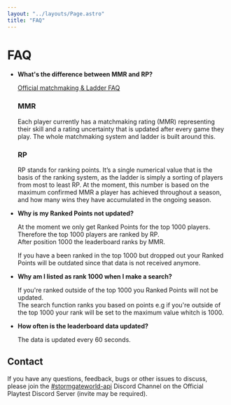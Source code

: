 ```yaml
---
layout: "../layouts/Page.astro"
title: "FAQ"
---
```


# FAQ

- **What's the difference between MMR and RP?**

  [Official matchmaking & Ladder FAQ](https://playstormgate.com/news/stormgate-matchmaking-ladder-faq)

  ### MMR

  Each player currently has a matchmaking rating (MMR) representing their skill and a rating uncertainty that is updated after every game they play. The whole matchmaking system and ladder is built around this.

  ### RP

  RP stands for ranking points. It’s a single numerical value that is the basis of the ranking system, as the ladder is simply a sorting of players from most to least RP. At the moment, this number is based on the maximum confirmed MMR a player has achieved throughout a season, and how many wins they have accumulated in the ongoing season.

- **Why is my Ranked Points not updated?**

  At the moment we only get Ranked Points for the top 1000 players.  
   Therefore the top 1000 players are ranked by RP.  
   After position 1000 the leaderboard ranks by MMR.

  If you have a been ranked in the top 1000 but dropped out your Ranked Points will be outdated since that data is not received anymore.

- **Why am I listed as rank 1000 when I make a search?**

  If you're ranked outside of the top 1000 you Ranked Points will not be updated.  
   The search function ranks you based on points e.g if you're outside of the top 1000 your rank will be set to the maximum value whitch is 1000.

- **How often is the leaderboard data updated?**

  The data is updated every 60 seconds.

## Contact

If you have any questions, feedback, bugs or other issues to discuss, please join the [#stormgateworld-api](https://discord.com/channels/1101590942076653660/1202677262478999612) Discord Channel on the Official Playtest Discord Server (invite may be required).
